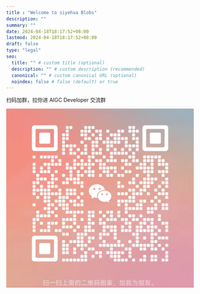 ```yaml
---
title : "Welcome to siyehua Blobs"
description: ""
summary: ""
date: 2024-04-18T18:17:52+08:00
lastmod: 2024-04-18T18:17:52+08:00
draft: false
type: "legal"
seo:
  title: "" # custom title (optional)
  description: "" # custom description (recommended)
  canonical: "" # custom canonical URL (optional)
  noindex: false # false (default) or true
---
```


扫码加群，拉你进 AIGC Developer 交流群

![qrcode](privacy_code.png)
